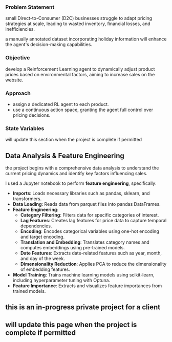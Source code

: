 ### Problem Statement
small Direct-to-Consumer (D2C) businesses struggle to adapt pricing strategies at scale, leading to wasted inventory, financial losses, and inefficiencies.

a manually annotated dataset incorporating holiday information will enhance the agent's decision-making capabilities.

### Objective
develop a Reinforcement Learning agent to dynamically adjust product prices based on environmental factors, aiming to increase sales on the website.

### Approach
- assign a dedicated RL agent to each product.
- use a continuous action space, granting the agent full control over pricing decisions.

### State Variables
will update this section when the project is complete if permitted

## Data Analysis & Feature Engineering

the project begins with a comprehensive data analysis to understand the current pricing dynamics and identify key factors influencing sales.

I used a Jupyter notebook to perform **feature engineering**, specifically:

- **Imports**: Loads necessary libraries such as pandas, sklearn, and transformers.
- **Data Loading**: Reads data from parquet files into pandas DataFrames.
- **Feature Engineering**:
  - **Category Filtering**: Filters data for specific categories of interest.
  - **Lag Features**: Creates lag features for price data to capture temporal dependencies.
  - **Encoding**: Encodes categorical variables using one-hot encoding and target encoding.
  - **Translation and Embedding**: Translates category names and computes embeddings using pre-trained models.
  - **Date Features**: Extracts date-related features such as year, month, and day of the week.
  - **Dimensionality Reduction**: Applies PCA to reduce the dimensionality of embedding features.
- **Model Training**: Trains machine learning models using scikit-learn, including hyperparameter tuning with Optuna.
- **Feature Importance**: Extracts and visualizes feature importances from trained models.

## this is an in-progress private project for a client

## will update this page when the project is complete if permitted